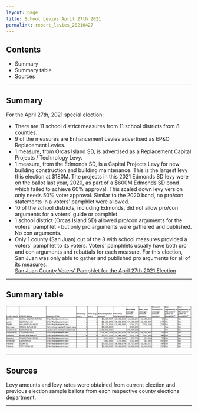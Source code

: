 ```yaml
---
layout: page
title: School Levies April 27th 2021
permalink: report_levies_20210427
---
```



## Contents
- Summary
- Summary table
- Sources

___

## Summary

For the April 27th, 2021 special election:
- There are 11 school district measures from 11 school districts from 8 counties. 
- 9 of the measures are Enhancement Levies advertised as EP&O Replacement Levies.
- 1 measure, from Orcas Island SD, is advertised as a Replacement Capital Projects / Technology Levy.
- 1 measure, from the Edmonds SD, is a Capital Projects Levy for new building construction and building maintenance. This is the largest levy this election at $180M. The projects in this 2021 Edmonds SD levy were 
on the ballot last year, 2020, as part of a $600M Edmonds SD bond which failed to achieve 60% approval. This scaled down levy version only needs 50% voter approval. Similar to the 2020 bond, no pro/con statements in a voters' pamphlet 
were allowed.
- 10 of the school districts, including Edmonds, did not allow pro/con arguments for a voters' guide or pamphlet.
- 1 school district (Orcas Island SD) allowed pro/con arguments for the voters' pamphlet - but only pro arguments were gathered and published. No con arguments.
- Only 1 county (San Juan) out of the 8 with school measures provided a voters' pamphlet to its voters. Voters' pamphlets usually have both pro and con arguments and rebuttals for each measure. For this election, San Juan was only able to gather and published pro arguments
for all of its measures. <br> [San Juan County Voters' Pamphlet for the April 27th 2021 Election](https://www.sanjuanco.com/DocumentCenter/View/22545/FINAL---2021-April-Special-Local-Voters-Pamphlet?bidId=)

___

## Summary table

![Summary table](pagesManual/LeviesReport/SchoolDistrictMeasures20210427.png "Summary table")

___

## Sources

Levy amounts and levy rates were obtained from current election and previous election sample ballots from each respective county elections department. 

___
